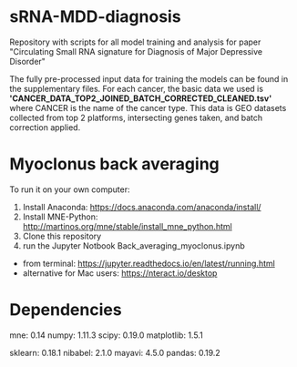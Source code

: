 # sRNA-MDD-diagnosis

Repository with scripts for all model training and analysis for paper "Circulating Small RNA signature for Diagnosis of Major Depressive Disorder"

The fully pre-processed input data for training the models can be found in the supplementary files. For each cancer, the basic data we used is **'CANCER_DATA_TOP2_JOINED_BATCH_CORRECTED_CLEANED.tsv'** where CANCER is the name of the cancer type. This data is GEO datasets collected from top 2 platforms, intersecting genes taken, and batch correction applied.

# Myoclonus back averaging

To run it on your own computer: 
1. Install Anaconda: https://docs.anaconda.com/anaconda/install/
2. Install MNE-Python: http://martinos.org/mne/stable/install_mne_python.html 
3. Clone this repository
4. run the Jupyter Notbook Back_averaging_myoclonus.ipynb
  - from terminal: https://jupyter.readthedocs.io/en/latest/running.html
  - alternative for Mac users: https://nteract.io/desktop

# Dependencies
mne:           0.14
numpy:         1.11.3
scipy:         0.19.0
matplotlib:    1.5.1

sklearn:       0.18.1
nibabel:       2.1.0
mayavi:        4.5.0
pandas:        0.19.2
